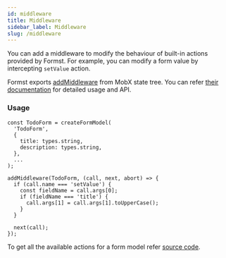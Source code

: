 ```yaml
---
id: middleware
title: Middleware
sidebar_label: Middleware
slug: /middleware
---
```


You can add a middleware to modify the behaviour of built-in actions provided by Formst. For example, you can modify a form value by intercepting `setValue` action.

Formst exports [addMiddleware](https://mobx-state-tree.js.org/concepts/middleware) from MobX state tree. You can refer [their documentation](https://mobx-state-tree.js.org/concepts/middleware) for detailed usage and API.

### Usage

```tsx
const TodoForm = createFormModel(
  'TodoForm',
  {
    title: types.string,
    description: types.string,
  },
  ...
);

addMiddleware(TodoForm, (call, next, abort) => {
  if (call.name === 'setValue') {
    const fieldName = call.args[0];
    if (fieldName === 'title') {
      call.args[1] = call.args[1].toUpperCase();
    }
  }

  next(call);
});
```

To get all the available actions for a form model refer [source code](https://github.com/formstjs/formst/blob/master/src/createFormModel.ts).
